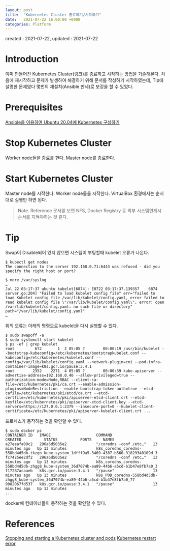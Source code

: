 ```yaml
---
layout: post
title:  "Kubernetes Cluster 종료하기/시작하기"
date:   2021-07-22 16:00:00 +0900
categories: Platform
---
```

created : 2021-07-22, updated : 2021-07-22

# Introduction
이미 만들어진 Kubernetes Cluster(링크)를 종료하고 시작하는 방법을 기술해본다. 처음에 재시작하고 문제가 발생하여 해결하기 위해 문서를 작성하기 시작하였는데, Tip에 설명한 문제였다 몇번의 재설치(Ansible 만세)로 보강을 할 수 있었다.

# Prerequisites
[Ansible을 이용하여 Ubuntu 20.04에 Kubernetes 구성하기](https://ahnchan.github.io/posts/Platform-kubernetes_ubuntu20/)

# Stop Kubernetes Cluster
Worker node들을 종료를 한다.
Master node를 종료한다.

# Start Kubernetes Cluster
Master node를 시작한다.
Worker node들을 시작한다.
VirtualBox 환경에서는 순서대로 실행만 하면 된다.

> Note. Reference 문서를 보면 NFS, Docker Registry 등 외부 시스템연계시 순서를 지켜야하는 것 같다. 

# Tip
Swap이 Disable되어 있지 않으면 시스템이 부팅할때 kubelet 오류가 나온다. 

```
$ kubectl get nodes
The connection to the server 192.168.0.71:6443 was refused - did you specify the right host or port?
```

```
$ more /var/syslog
…
Jul 22 03:17:37 ubuntu kubelet[6874]: E0722 03:17:37.139357    6874 server.go:204] "Failed to load kubelet config file" err="failed to load Kubelet config file /var/lib/kubelet/config.yaml, error failed to read kubelet config file \"/var/lib/kubelet/config.yaml\", error: open /var/lib/kubelet/config.yaml: no such file or directory" path="/var/lib/kubelet/config.yaml"
…
```

위의 오류는 아래의 명령으로 kubelet을 다시 실행할 수 있다. 

```
$ sudo swapoff -a
$ sudo systemctl start kubelet
$ ps -ef | grep kubelet
root         672       1  2 05:05 ?        00:00:19 /usr/bin/kubelet --bootstrap-kubeconfig=/etc/kubernetes/bootstrapkubelet.conf --kubeconfig=/etc/kubernetes/kubelet.conf --config=/var/lib/kubelet/config.yaml --network-plugin=cni --pod-infra-container-image=k8s.gcr.io/pause:3.4.1
root        2352    2271  4 05:05 ?        00:00:39 kube-apiserver --advertise-address=192.168.0.40 --allow-privileged=true --authorization-mode=Node,RBAC --client-ca-file=/etc/kubernetes/pki/ca.crt --enable-admission-plugins=NodeRestriction --enable-bootstrap-token-auth=true --etcd-cafile=/etc/kubernetes/pki/etcd/ca.crt --etcd-certfile=/etc/kubernetes/pki/apiserver-etcd-client.crt --etcd-keyfile=/etc/kubernetes/pki/apiserver-etcd-client.key --etcd-servers=https://127.0.0.1:2379 --insecure-port=0 --kubelet-client-certificate=/etc/kubernetes/pki/apiserver-kubelet-client.crt ...
```

프로세스가 동작하는 것을 확인할 수 있다. 

```
$ sudo docker ps
CONTAINER ID   IMAGE                    COMMAND                  CREATED          STATUS          PORTS     NAMES
a27eeafa09c2   296a6d5035e2             "/coredns -conf /etc…"   13 minutes ago   Up 13 minutes             k8s_coredns_coredns-558bd4d5db-tkzgn_kube-system_1dfff9a5-3469-4387-b560-31829340109d_3
fc7425ee2df2   296a6d5035e2             "/coredns -conf /etc…"   13 minutes ago   Up 13 minutes             k8s_coredns_coredns-558bd4d5db-zhgg8_kube-system_36d7074b-ea89-44b6-a5cd-b1b47e8fb7a0_3
f17287acaaeb   k8s.gcr.io/pause:3.4.1   "/pause"                 13 minutes ago   Up 13 minutes             k8s_POD_coredns-558bd4d5db-zhgg8_kube-system_36d7074b-ea89-44b6-a5cd-b1b47e8fb7a0_77
9082067fd537   k8s.gcr.io/pause:3.4.1   "/pause"                 13 minutes ago   Up 13 minutes             
...
```

docker에 컨테이너들이 동작하는 것을 확인할 수 있다.
 
# References
[Stopping and starting a Kubernetes cluster and pods](https://www.ibm.com/docs/en/fci/1.0.2?topic=SSCKRH_1.0.2/platform/t_start_stop_kube_cluster.html)
[Kubernetes restart error](https://stackoverflow.com/questions/43603545/kubernetes-does-not-start-after-restart-system-ubuntu)



